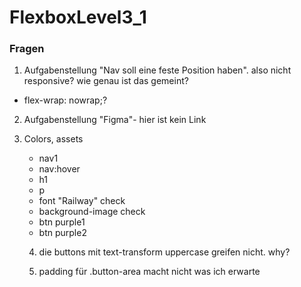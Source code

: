 # FlexboxLevel3_1

### Fragen

1. Aufgabenstellung "Nav soll eine feste Position haben". also nicht responsive? wie genau ist das gemeint?
- flex-wrap: nowrap;?

2. Aufgabenstellung "Figma"- hier ist kein Link

3. Colors, assets
    - nav1
    - nav:hover
    - h1
    - p
    - font "Railway" check
    - background-image check
    - btn purple1
    - btn purple2

    4. die buttons mit text-transform uppercase greifen nicht. why?

    5. padding für .button-area macht nicht was ich erwarte